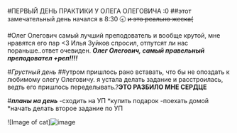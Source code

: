 #ПЕРВЫЙ ДЕНЬ ПРАКТИКИ У ОЛЕГА ОЛЕГОВИЧА :0
##этот замечательный день начался в 
    8:30 🕣 ~~и это реально жеска(~~


#Олег Олегович самый лучший преподователь и вообще крутой, мне нравятся его пар <3
Илья Зуйков спросил, отпутсят ли нас пораньше..ответ очевиден. ***Олег Олегович, самый правельный преподовател +реп!!!!***


#*Грустный день*
##утром пришлось рано вставать, что бы не опоздать к любимому олегу Олеговичу.
я устала делать задание и расстроилась, ведть его пришлось переделывать.?**ЭТО РАЗБИЛО МНЕ СЕРДЦЕ**

#***планы на день***
-сходить на УП 
*купить подарок 
-поехать домой  
*начать делать второе задание по УП 



![Image of cat]![image](https://github.com/user-attachments/assets/b7de69b7-f1c7-4a91-8a1d-1acc5098b7bd)

